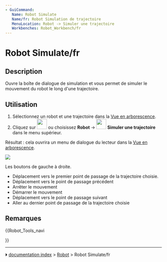 ```yaml
---
- GuiCommand:
   Name: Robot Simulate
   Name/fr: Robot Simulation de trajectoire
   MenuLocation: Robot -> Simuler une trajectoire
   Workbenches: Robot_Workbench/fr
---
```


# Robot Simulate/fr

## Description

Ouvre la boîte de dialogue de simulation et vous permet de simuler le mouvement du robot le long d\'une trajectoire.

## Utilisation

1.  Sélectionnez un robot et une trajectoire dans la [Vue en arborescence](Tree_view/fr.md).
2.  Cliquez sur <img alt="" src=images/Robot_Simulate.svg  style="width:32px;"> ou choisissez **Robot** → **<img src="images/Robot_Simulate.svg" width=32px> Simuler une trajectoire** dans le menu supérieur.

Résultat : cela ouvrira un menu de dialogue du lecteur dans la [Vue en arborescence](Tree_view/fr.md).

![](images/Robot_Simulation_Player.jpg )

Les boutons de gauche à droite.

-   Déplacement vers le premier point de passage de la trajectoire choisie.
-   Déplacement vers le point de passage précédent
-   Arrêter le mouvement
-   Démarrer le mouvement
-   Déplacement vers le point de passage suivant
-   Aller au dernier point de passage de la trajectoire choisie

## Remarques





{{Robot_Tools_navi

}}



---
⏵ [documentation index](../README.md) > [Robot](Robot_Workbench.md) > Robot Simulate/fr
